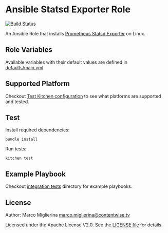 Ansible Statsd Exporter Role
===========

[![Build Status](https://travis-ci.org/ContentWise/ansible-statsd-exporter.svg?branch=master)](https://travis-ci.org/ContentWise/ansible-statsd-exporter)

An Ansible Role that installs [Prometheus Statsd Exporter](https://github.com/prometheus/statsd_exporter) on Linux.

## Role Variables

Available variables with their default values are defined in [defaults/main.yml](defaults/main.yml).

## Supported Platform

Checkout [Test Kitchen configuration](.kitchen.yml) to see what platforms are supported and tested.

## Test

Install required dependencies:

	bundle install

Run tests:

	kitchen test

## Example Playbook

Checkout [integration tests](test/integration) directory for example playbooks.

## License

Author: Marco Miglierina <marco.miglierina@contentwise.tv>

Licensed under the Apache License V2.0. See the [LICENSE file](LICENSE) for details.